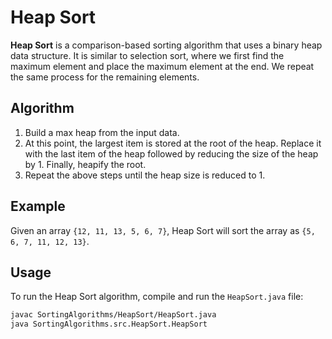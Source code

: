 # Heap Sort

**Heap Sort** is a comparison-based sorting algorithm that uses a binary heap data structure. It is similar to selection sort, where we first find the maximum element and place the maximum element at the end. We repeat the same process for the remaining elements.

## Algorithm

1. Build a max heap from the input data.
2. At this point, the largest item is stored at the root of the heap. Replace it with the last item of the heap followed by reducing the size of the heap by 1. Finally, heapify the root.
3. Repeat the above steps until the heap size is reduced to 1.

## Example

Given an array `{12, 11, 13, 5, 6, 7}`, Heap Sort will sort the array as `{5, 6, 7, 11, 12, 13}`.

## Usage

To run the Heap Sort algorithm, compile and run the `HeapSort.java` file:

```bash
javac SortingAlgorithms/HeapSort/HeapSort.java
java SortingAlgorithms.src.HeapSort.HeapSort
```